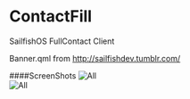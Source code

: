 # ContactFill
SailfishOS FullContact Client

Banner.qml from http://sailfishdev.tumblr.com/  


####ScreenShots
![All](http://sysbase.org/sailfish/ContactFill1.png)  
![All](http://sysbase.org/sailfish/ContactFill2.png)  